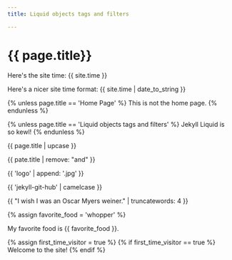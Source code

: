 ```yaml
---
title: Liquid objects tags and filters

---
```


<h1> {{ page.title}} </h1>


Here's the site time:
{{ site.time }}

Here's a nicer site time format: 
{{ site.time | date_to_string }}


{% unless page.title == 'Home Page' %}
  This is not the home page.
{% endunless %}

{% unless page.title == 'Liquid objects tags and filters' %}
  Jekyll Liquid is so kewl!
{% endunless %}


{{ page.title | upcase }}

{{ pate.title | remove: "and" }}

{{ 'logo' | append: '.jpg' }}

{{ 'jekyll-git-hub' | camelcase }}

{{ "I wish I was an Oscar Myers weiner." | truncatewords: 4 }}


{% assign favorite_food = 'whopper' %}

My favorite food is {{ favorite_food }}.


{% assign first_time_visitor = true %}
{% if first_time_visitor == true %}
  Welcome to the site!
{% endif %}
